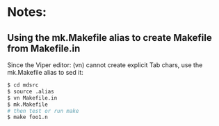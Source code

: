 # Notes:

## Using the mk.Makefile alias to create Makefile from Makefile.in

Since the Viper editor: (vn) cannot create explicit Tab chars, use the mk.Makefile
alias to sed it:

```bash
$ cd mdsrc
$ source .alias
$ vn Makefile.in
$ mk.Makefile
# then test or run make
$ make foo1.n
```
